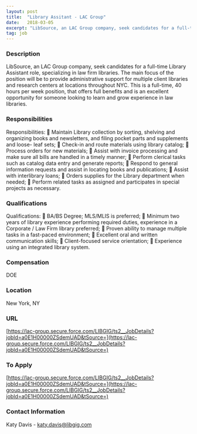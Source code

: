 ```yaml
---
layout: post
title:  "Library Assitant - LAC Group"
date:   2018-03-05
excerpt: "LibSource, an LAC Group company, seek candidates for a full-time Library Assistant role, specializing in law firm libraries. The main focus of the position will be to provide administrative support for multiple client libraries and research centers at locations throughout NYC. This is a full-time, 40 hours per week position,..."
tag: job
---
```


### Description   

LibSource, an LAC Group company, seek candidates for a full-time Library Assistant role, specializing in law firm libraries.  The main focus of the position will be to provide administrative support for multiple client libraries and research centers at locations throughout NYC.  This is a full-time, 40 hours per week position, that offers full benefits and is an excellent opportunity for someone looking to learn and grow experience in law libraries.   


### Responsibilities   

Responsibilities:
	Maintain Library collection by sorting, shelving and organizing books and newsletters, and filing pocket parts and supplements and loose- leaf sets;
	Check-in and route materials using library catalog;
	Process orders for new materials;
	Assist with invoice processing and make sure all bills are handled in a timely manner;
	Perform clerical tasks such as catalog data entry and generate reports;
	Respond to general information requests and assist in locating books and publications;
	Assist with interlibrary loans;
	Orders supplies for the Library department when needed;
	Perform related tasks as assigned and participates in special projects as necessary. 



### Qualifications   

Qualifications:
	BA/BS Degree; MLS/MLIS is preferred;
	Minimum two years of library experience performing required duties, experience in a Corporate / Law Firm library preferred;
	Proven ability to manage multiple tasks in a fast-paced environment;
	Excellent oral and written communication skills;
	Client-focused service orientation;
	Experience using an integrated library system.


### Compensation   

DOE


### Location   

New York, NY


### URL   

[https://lac-group.secure.force.com/LIBGIG/ts2__JobDetails?jobId=a0E1H00000ZSdemUAD&tSource=](https://lac-group.secure.force.com/LIBGIG/ts2__JobDetails?jobId=a0E1H00000ZSdemUAD&tSource=)

### To Apply   

[https://lac-group.secure.force.com/LIBGIG/ts2__JobDetails?jobId=a0E1H00000ZSdemUAD&tSource=](https://lac-group.secure.force.com/LIBGIG/ts2__JobDetails?jobId=a0E1H00000ZSdemUAD&tSource=)




### Contact Information   

Katy Davis - katy.davis@libgig.com

